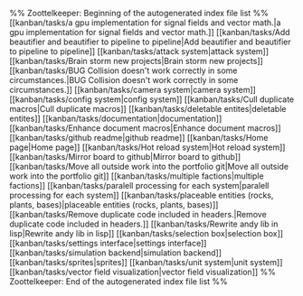 %% Zoottelkeeper: Beginning of the autogenerated index file list  %%
 [[kanban/tasks/a gpu implementation for signal fields and vector math.|a gpu implementation for signal fields and vector math.]]
 [[kanban/tasks/Add beautifier and beautifier to pipeline to pipeline|Add beautifier and beautifier to pipeline to pipeline]]
 [[kanban/tasks/attack system|attack system]]
 [[kanban/tasks/Brain storm new projects|Brain storm new projects]]
 [[kanban/tasks/BUG Collision doesn't work correctly in some circumstances.|BUG Collision doesn't work correctly in some circumstances.]]
 [[kanban/tasks/camera system|camera system]]
 [[kanban/tasks/config system|config system]]
 [[kanban/tasks/Cull duplicate macros|Cull duplicate macros]]
 [[kanban/tasks/deletable entites|deletable entites]]
 [[kanban/tasks/documentation|documentation]]
 [[kanban/tasks/Enhance document macros|Enhance document macros]]
 [[kanban/tasks/github readme|github readme]]
 [[kanban/tasks/Home page|Home page]]
 [[kanban/tasks/Hot reload system|Hot reload system]]
 [[kanban/tasks/Mirror board to github|Mirror board to github]]
 [[kanban/tasks/Move all outside work into the portfolio git|Move all outside work into the portfolio git]]
 [[kanban/tasks/multiple factions|multiple factions]]
 [[kanban/tasks/paralell processing for each system|paralell processing for each system]]
 [[kanban/tasks/placeable entities (rocks, plants, bases)|placeable entities (rocks, plants, bases)]]
 [[kanban/tasks/Remove duplicate code included in headers.|Remove duplicate code included in headers.]]
 [[kanban/tasks/Rewrite andy lib in lisp|Rewrite andy lib in lisp]]
 [[kanban/tasks/selection box|selection box]]
 [[kanban/tasks/settings interface|settings interface]]
 [[kanban/tasks/simulation backend|simulation backend]]
 [[kanban/tasks/sprites|sprites]]
 [[kanban/tasks/unit system|unit system]]
 [[kanban/tasks/vector field visualization|vector field visualization]]
%% Zoottelkeeper: End of the autogenerated index file list  %%

